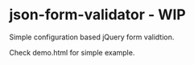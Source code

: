 # json-form-validator - WIP

Simple configuration based jQuery form validtion.

Check demo.html for simple example.

